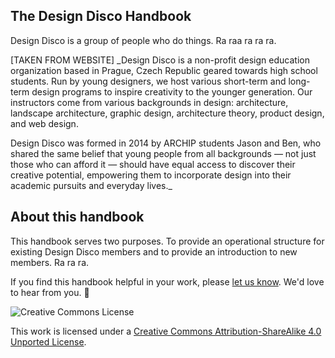 ## The Design Disco Handbook
Design Disco is a group of people who do things. Ra raa ra ra ra.


[TAKEN FROM WEBSITE] 
_Design Disco is a non-profit design education organization based in Prague, Czech Republic geared towards high school students. Run by young designers, we host various short-term and long-term design programs to inspire creativity to the younger generation. Our instructors come from various backgrounds in design: architecture, landscape architecture, graphic design, architecture theory, product design, and web design.

Design Disco was formed in 2014 by ARCHIP students Jason and Ben, who shared the same belief that young people from all backgrounds — not just those who can afford it — should have equal access to discover their creative potential, empowering them to incorporate design into their academic pursuits and everyday lives._ 


## About this handbook
This handbook serves two purposes. To provide an operational structure for existing Design Disco members and to provide an introduction to new members. Ra ra ra. 

If you find this handbook helpful in your work, please [let us know](hello@designdis.co). We'd love to hear from you. 🐌

<img src="https://i.creativecommons.org/l/by-sa/3.0/88x31.png" class="img-right" alt="Creative Commons License" />

This work is licensed under a [Creative Commons Attribution-ShareAlike 4.0 Unported License](http://creativecommons.org/licenses/by-sa/4.0/).
